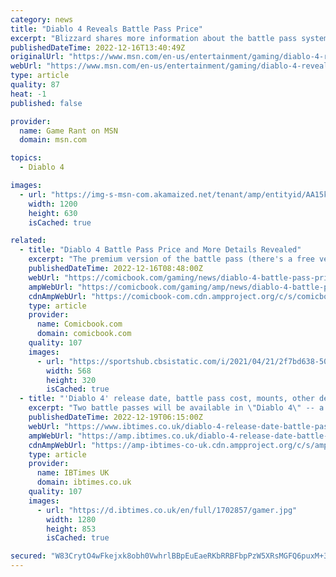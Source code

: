 ```yaml
---
category: news
title: "Diablo 4 Reveals Battle Pass Price"
excerpt: "Blizzard shares more information about the battle pass system for Diablo 4, including its price and how many months it will last."
publishedDateTime: 2022-12-16T13:40:49Z
originalUrl: "https://www.msn.com/en-us/entertainment/gaming/diablo-4-reveals-battle-pass-price/ar-AA15neJs"
webUrl: "https://www.msn.com/en-us/entertainment/gaming/diablo-4-reveals-battle-pass-price/ar-AA15neJs"
type: article
quality: 87
heat: -1
published: false

provider:
  name: Game Rant on MSN
  domain: msn.com

topics:
  - Diablo 4

images:
  - url: "https://img-s-msn-com.akamaized.net/tenant/amp/entityid/AA15kV8N.img?h=630&w=1200&m=6&q=60&o=t&l=f&f=jpg&x=376&y=157"
    width: 1200
    height: 630
    isCached: true

related:
  - title: "Diablo 4 Battle Pass Price and More Details Revealed"
    excerpt: "The premium version of the battle pass (there's a free version, too) will cost $10, community lead Adam Fletcher confirmed in the recent livestream. Fletcher specified that this battle pass will cost that much in term of the value of Diablo 4's in-game cu"
    publishedDateTime: 2022-12-16T08:48:00Z
    webUrl: "https://comicbook.com/gaming/news/diablo-4-battle-pass-price-duration-details/"
    ampWebUrl: "https://comicbook.com/gaming/amp/news/diablo-4-battle-pass-price-duration-details/"
    cdnAmpWebUrl: "https://comicbook-com.cdn.ampproject.org/c/s/comicbook.com/gaming/amp/news/diablo-4-battle-pass-price-duration-details/"
    type: article
    provider:
      name: Comicbook.com
      domain: comicbook.com
    quality: 107
    images:
      - url: "https://sportshub.cbsistatic.com/i/2021/04/21/2f7bd638-50fb-438e-af32-753a9bb7b73b/gta-6-vice-city-rockstar-games-1264869.jpg?width=568&height=320"
        width: 568
        height: 320
        isCached: true
  - title: "'Diablo 4' release date, battle pass cost, mounts, other details"
    excerpt: "Two battle passes will be available in \"Diablo 4\" -- a free one for all players and a paid one that offers additional rewards to unlock."
    publishedDateTime: 2022-12-19T06:15:00Z
    webUrl: "https://www.ibtimes.co.uk/diablo-4-release-date-battle-pass-cost-mounts-other-details-1710271"
    ampWebUrl: "https://amp.ibtimes.co.uk/diablo-4-release-date-battle-pass-cost-mounts-other-details-1710271"
    cdnAmpWebUrl: "https://amp-ibtimes-co-uk.cdn.ampproject.org/c/s/amp.ibtimes.co.uk/diablo-4-release-date-battle-pass-cost-mounts-other-details-1710271"
    type: article
    provider:
      name: IBTimes UK
      domain: ibtimes.co.uk
    quality: 107
    images:
      - url: "https://d.ibtimes.co.uk/en/full/1702857/gamer.jpg"
        width: 1280
        height: 853
        isCached: true

secured: "W83CrytO4wFkejxk8obh0VwhrlBBpEuEaeRKbRRBFbpPzW5XRsMGFQ6puxM+3ZESe06nzYsmzVA0IdBrwfCRo+kbqkrbUXorW2jiQjENI1zRMYebI/UnRPBxAvC9b0hZdJ0FC2aRfxa4SMaLcKU01OlvlI0XuXnMu4ru1V5KbvgFhJ5klFH7ru7AEgc2N7aEoIkDpbdtq5cVX+dMD4BoPxwtPR1Ui5dsYrH4n7hGuMH64YjoXB+xIOg3t/rOCeSdMcsE6TWL0jHBNXEu81mwwePWlY0M9bBSbwHk/nJ7YsyvruJOFdPsbo6dU5xSHw5Vb4GKO7QfQPjHeIp5LzPqgJclvdPmES6wu4bKJDVYLkY=;zFVPcObHgnY/0MwD9HvSGQ=="
---
```


